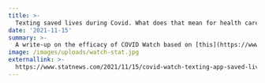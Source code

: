 ```yaml
---
title: >-
  Texting saved lives during Covid. What does that mean for health care’s future?
date: '2021-11-15'
summary: >-
  A write-up on the efficacy of COVID Watch based on [this](https://www.acpjournals.org/doi/10.7326/M21-2019) recently published analysis on the effectiveness of the program. The program was designed and continues to run on Way to Health and has managed over 20,000 patients thus far. In summary, it reduces the odds of mortality by 68% by connecting with patients sooner and getting them into the hospital asap when appropriate. At the height of the pandemic, the data indicates that the program was saving at least one life every other day. 
image: /images/uploads/watch-stat.jpg
externallink: >-
  https://www.statnews.com/2021/11/15/covid-watch-texting-app-saved-lives-health-care-future/
---
```


